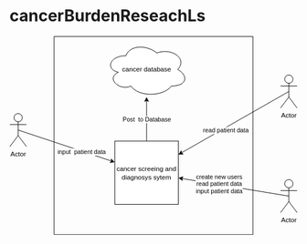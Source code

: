 # cancerBurdenReseachLs

<svg xmlns="http://www.w3.org/2000/svg" xmlns:xlink="http://www.w3.org/1999/xlink" version="1.1" width="521px" viewBox="-0.5 -0.5 521 361" content="&lt;mxfile&gt;&lt;diagram id=&quot;cxlHFkNoJ4jvVndCe7nN&quot; name=&quot;Page-1&quot;&gt;&lt;mxGraphModel dx=&quot;766&quot; dy=&quot;467&quot; grid=&quot;1&quot; gridSize=&quot;10&quot; guides=&quot;1&quot; tooltips=&quot;1&quot; connect=&quot;1&quot; arrows=&quot;1&quot; fold=&quot;1&quot; page=&quot;1&quot; pageScale=&quot;1&quot; pageWidth=&quot;827&quot; pageHeight=&quot;1169&quot; math=&quot;0&quot; shadow=&quot;0&quot;&gt;&lt;root&gt;&lt;mxCell id=&quot;0&quot;/&gt;&lt;mxCell id=&quot;1&quot; parent=&quot;0&quot;/&gt;&lt;mxCell id=&quot;9&quot; style=&quot;edgeStyle=none;html=1;exitX=0.5;exitY=0.5;exitDx=0;exitDy=0;exitPerimeter=0;&quot; edge=&quot;1&quot; parent=&quot;1&quot; source=&quot;3&quot; target=&quot;2&quot;&gt;&lt;mxGeometry relative=&quot;1&quot; as=&quot;geometry&quot;/&gt;&lt;/mxCell&gt;&lt;mxCell id=&quot;13&quot; value=&quot;input&amp;amp;nbsp; patient data&quot; style=&quot;edgeLabel;html=1;align=center;verticalAlign=middle;resizable=0;points=[];&quot; vertex=&quot;1&quot; connectable=&quot;0&quot; parent=&quot;9&quot;&gt;&lt;mxGeometry x=&quot;0.1314&quot; relative=&quot;1&quot; as=&quot;geometry&quot;&gt;&lt;mxPoint x=&quot;16&quot; y=&quot;7&quot; as=&quot;offset&quot;/&gt;&lt;/mxGeometry&gt;&lt;/mxCell&gt;&lt;mxCell id=&quot;3&quot; value=&quot;Actor&quot; style=&quot;shape=umlActor;verticalLabelPosition=bottom;verticalAlign=top;html=1;outlineConnect=0;&quot; vertex=&quot;1&quot; parent=&quot;1&quot;&gt;&lt;mxGeometry x=&quot;120&quot; y=&quot;220&quot; width=&quot;30&quot; height=&quot;60&quot; as=&quot;geometry&quot;/&gt;&lt;/mxCell&gt;&lt;mxCell id=&quot;10&quot; style=&quot;edgeStyle=none;html=1;exitX=0.5;exitY=0.5;exitDx=0;exitDy=0;exitPerimeter=0;&quot; edge=&quot;1&quot; parent=&quot;1&quot; source=&quot;4&quot; target=&quot;2&quot;&gt;&lt;mxGeometry relative=&quot;1&quot; as=&quot;geometry&quot;/&gt;&lt;/mxCell&gt;&lt;mxCell id=&quot;14&quot; value=&quot;read patient data&quot; style=&quot;edgeLabel;html=1;align=center;verticalAlign=middle;resizable=0;points=[];&quot; vertex=&quot;1&quot; connectable=&quot;0&quot; parent=&quot;10&quot;&gt;&lt;mxGeometry x=&quot;-0.07&quot; relative=&quot;1&quot; as=&quot;geometry&quot;&gt;&lt;mxPoint x=&quot;-22&quot; y=&quot;17&quot; as=&quot;offset&quot;/&gt;&lt;/mxGeometry&gt;&lt;/mxCell&gt;&lt;mxCell id=&quot;4&quot; value=&quot;Actor&quot; style=&quot;shape=umlActor;verticalLabelPosition=bottom;verticalAlign=top;html=1;outlineConnect=0;&quot; vertex=&quot;1&quot; parent=&quot;1&quot;&gt;&lt;mxGeometry x=&quot;610&quot; y=&quot;150&quot; width=&quot;30&quot; height=&quot;60&quot; as=&quot;geometry&quot;/&gt;&lt;/mxCell&gt;&lt;mxCell id=&quot;7&quot; value=&quot;&quot; style=&quot;swimlane;startSize=0;&quot; vertex=&quot;1&quot; parent=&quot;1&quot;&gt;&lt;mxGeometry x=&quot;200&quot; y=&quot;80&quot; width=&quot;360&quot; height=&quot;360&quot; as=&quot;geometry&quot;/&gt;&lt;/mxCell&gt;&lt;mxCell id=&quot;11&quot; style=&quot;edgeStyle=none;html=1;exitX=0.5;exitY=0;exitDx=0;exitDy=0;&quot; edge=&quot;1&quot; parent=&quot;7&quot; source=&quot;2&quot; target=&quot;8&quot;&gt;&lt;mxGeometry relative=&quot;1&quot; as=&quot;geometry&quot;/&gt;&lt;/mxCell&gt;&lt;mxCell id=&quot;12&quot; value=&quot;Post&amp;amp;nbsp; to Database&quot; style=&quot;edgeLabel;html=1;align=center;verticalAlign=middle;resizable=0;points=[];&quot; vertex=&quot;1&quot; connectable=&quot;0&quot; parent=&quot;11&quot;&gt;&lt;mxGeometry x=&quot;0.3556&quot; relative=&quot;1&quot; as=&quot;geometry&quot;&gt;&lt;mxPoint y=&quot;14&quot; as=&quot;offset&quot;/&gt;&lt;/mxGeometry&gt;&lt;/mxCell&gt;&lt;mxCell id=&quot;2&quot; value=&quot;cancer screeing and diagnosys sytem&quot; style=&quot;whiteSpace=wrap;html=1;aspect=fixed;&quot; vertex=&quot;1&quot; parent=&quot;7&quot;&gt;&lt;mxGeometry x=&quot;110&quot; y=&quot;190&quot; width=&quot;115&quot; height=&quot;115&quot; as=&quot;geometry&quot;/&gt;&lt;/mxCell&gt;&lt;mxCell id=&quot;8&quot; value=&quot;cancer database&quot; style=&quot;ellipse;shape=cloud;whiteSpace=wrap;html=1;&quot; vertex=&quot;1&quot; parent=&quot;7&quot;&gt;&lt;mxGeometry x=&quot;92.5&quot; y=&quot;10&quot; width=&quot;150&quot; height=&quot;100&quot; as=&quot;geometry&quot;/&gt;&lt;/mxCell&gt;&lt;mxCell id=&quot;16&quot; style=&quot;edgeStyle=none;html=1;exitX=0.5;exitY=0.5;exitDx=0;exitDy=0;exitPerimeter=0;&quot; edge=&quot;1&quot; parent=&quot;1&quot; source=&quot;15&quot; target=&quot;2&quot;&gt;&lt;mxGeometry relative=&quot;1&quot; as=&quot;geometry&quot;/&gt;&lt;/mxCell&gt;&lt;mxCell id=&quot;17&quot; value=&quot;create new users&amp;lt;br&amp;gt;read patient data&amp;lt;br&amp;gt;input patient data&quot; style=&quot;edgeLabel;html=1;align=center;verticalAlign=middle;resizable=0;points=[];&quot; vertex=&quot;1&quot; connectable=&quot;0&quot; parent=&quot;16&quot;&gt;&lt;mxGeometry x=&quot;0.2733&quot; y=&quot;-2&quot; relative=&quot;1&quot; as=&quot;geometry&quot;&gt;&lt;mxPoint as=&quot;offset&quot;/&gt;&lt;/mxGeometry&gt;&lt;/mxCell&gt;&lt;mxCell id=&quot;15&quot; value=&quot;Actor&quot; style=&quot;shape=umlActor;verticalLabelPosition=bottom;verticalAlign=top;html=1;outlineConnect=0;&quot; vertex=&quot;1&quot; parent=&quot;1&quot;&gt;&lt;mxGeometry x=&quot;610&quot; y=&quot;340&quot; width=&quot;30&quot; height=&quot;60&quot; as=&quot;geometry&quot;/&gt;&lt;/mxCell&gt;&lt;/root&gt;&lt;/mxGraphModel&gt;&lt;/diagram&gt;&lt;/mxfile&gt;" onclick="(function(svg){var src=window.event.target||window.event.srcElement;while (src!=null&amp;&amp;src.nodeName.toLowerCase()!='a'){src=src.parentNode;}if(src==null){if(svg.wnd!=null&amp;&amp;!svg.wnd.closed){svg.wnd.focus();}else{var r=function(evt){if(evt.data=='ready'&amp;&amp;evt.source==svg.wnd){svg.wnd.postMessage(decodeURIComponent(svg.getAttribute('content')),'*');window.removeEventListener('message',r);}};window.addEventListener('message',r);svg.wnd=window.open('https://viewer.diagrams.net/?client=1&amp;page=0&amp;edit=_blank');}}})(this);" style="cursor:pointer;max-width:100%;max-height:361px;"><defs/><g><path d="M 15 170 L 183.96 226.32" fill="none" stroke="rgb(0, 0, 0)" stroke-miterlimit="10" pointer-events="stroke"/><path d="M 188.94 227.98 L 181.19 229.09 L 183.96 226.32 L 183.41 222.45 Z" fill="rgb(0, 0, 0)" stroke="rgb(0, 0, 0)" stroke-miterlimit="10" pointer-events="all"/><g transform="translate(-0.5 -0.5)"><switch><foreignObject pointer-events="none" width="100%" height="100%" requiredFeatures="http://www.w3.org/TR/SVG11/feature#Extensibility" style="overflow: visible; text-align: left;"><div xmlns="http://www.w3.org/1999/xhtml" style="display: flex; align-items: unsafe center; justify-content: unsafe center; width: 1px; height: 1px; padding-top: 210px; margin-left: 130px;"><div data-drawio-colors="color: rgb(0, 0, 0); background-color: rgb(255, 255, 255); " style="box-sizing: border-box; font-size: 0px; text-align: center;"><div style="display: inline-block; font-size: 11px; font-family: Helvetica; color: rgb(0, 0, 0); line-height: 1.2; pointer-events: all; background-color: rgb(255, 255, 255); white-space: nowrap;">input  patient data</div></div></div></foreignObject><text x="130" y="214" fill="rgb(0, 0, 0)" font-family="Helvetica" font-size="11px" text-anchor="middle">input  patient data</text></switch></g><ellipse cx="15" cy="147.5" rx="7.5" ry="7.5" fill="rgb(255, 255, 255)" stroke="rgb(0, 0, 0)" pointer-events="all"/><path d="M 15 155 L 15 180 M 15 160 L 0 160 M 15 160 L 30 160 M 15 180 L 0 200 M 15 180 L 30 200" fill="none" stroke="rgb(0, 0, 0)" stroke-miterlimit="10" pointer-events="all"/><g transform="translate(-0.5 -0.5)"><switch><foreignObject pointer-events="none" width="100%" height="100%" requiredFeatures="http://www.w3.org/TR/SVG11/feature#Extensibility" style="overflow: visible; text-align: left;"><div xmlns="http://www.w3.org/1999/xhtml" style="display: flex; align-items: unsafe flex-start; justify-content: unsafe center; width: 1px; height: 1px; padding-top: 207px; margin-left: 15px;"><div data-drawio-colors="color: rgb(0, 0, 0); " style="box-sizing: border-box; font-size: 0px; text-align: center;"><div style="display: inline-block; font-size: 12px; font-family: Helvetica; color: rgb(0, 0, 0); line-height: 1.2; pointer-events: all; white-space: nowrap;">Actor</div></div></div></foreignObject><text x="15" y="219" fill="rgb(0, 0, 0)" font-family="Helvetica" font-size="12px" text-anchor="middle">Actor</text></switch></g><path d="M 505 100 L 310.53 211.4" fill="none" stroke="rgb(0, 0, 0)" stroke-miterlimit="10" pointer-events="stroke"/><path d="M 305.97 214.01 L 310.3 207.49 L 310.53 211.4 L 313.78 213.57 Z" fill="rgb(0, 0, 0)" stroke="rgb(0, 0, 0)" stroke-miterlimit="10" pointer-events="all"/><g transform="translate(-0.5 -0.5)"><switch><foreignObject pointer-events="none" width="100%" height="100%" requiredFeatures="http://www.w3.org/TR/SVG11/feature#Extensibility" style="overflow: visible; text-align: left;"><div xmlns="http://www.w3.org/1999/xhtml" style="display: flex; align-items: unsafe center; justify-content: unsafe center; width: 1px; height: 1px; padding-top: 171px; margin-left: 391px;"><div data-drawio-colors="color: rgb(0, 0, 0); background-color: rgb(255, 255, 255); " style="box-sizing: border-box; font-size: 0px; text-align: center;"><div style="display: inline-block; font-size: 11px; font-family: Helvetica; color: rgb(0, 0, 0); line-height: 1.2; pointer-events: all; background-color: rgb(255, 255, 255); white-space: nowrap;">read patient data</div></div></div></foreignObject><text x="391" y="174" fill="rgb(0, 0, 0)" font-family="Helvetica" font-size="11px" text-anchor="middle">read patient data</text></switch></g><ellipse cx="505" cy="77.5" rx="7.5" ry="7.5" fill="rgb(255, 255, 255)" stroke="rgb(0, 0, 0)" pointer-events="all"/><path d="M 505 85 L 505 110 M 505 90 L 490 90 M 505 90 L 520 90 M 505 110 L 490 130 M 505 110 L 520 130" fill="none" stroke="rgb(0, 0, 0)" stroke-miterlimit="10" pointer-events="all"/><g transform="translate(-0.5 -0.5)"><switch><foreignObject pointer-events="none" width="100%" height="100%" requiredFeatures="http://www.w3.org/TR/SVG11/feature#Extensibility" style="overflow: visible; text-align: left;"><div xmlns="http://www.w3.org/1999/xhtml" style="display: flex; align-items: unsafe flex-start; justify-content: unsafe center; width: 1px; height: 1px; padding-top: 137px; margin-left: 505px;"><div data-drawio-colors="color: rgb(0, 0, 0); " style="box-sizing: border-box; font-size: 0px; text-align: center;"><div style="display: inline-block; font-size: 12px; font-family: Helvetica; color: rgb(0, 0, 0); line-height: 1.2; pointer-events: all; white-space: nowrap;">Actor</div></div></div></foreignObject><text x="505" y="149" fill="rgb(0, 0, 0)" font-family="Helvetica" font-size="12px" text-anchor="middle">Actor</text></switch></g><path d="M 80 0 L 80 0 L 440 0 L 440 0" fill="rgb(255, 255, 255)" stroke="rgb(0, 0, 0)" stroke-miterlimit="10" pointer-events="all"/><path d="M 80 0 L 80 360 L 440 360 L 440 0" fill="none" stroke="rgb(0, 0, 0)" stroke-miterlimit="10" pointer-events="none"/><path d="M 247.5 190 L 247.5 116.37" fill="none" stroke="rgb(0, 0, 0)" stroke-miterlimit="10" pointer-events="none"/><path d="M 247.5 111.12 L 251 118.12 L 247.5 116.37 L 244 118.12 Z" fill="rgb(0, 0, 0)" stroke="rgb(0, 0, 0)" stroke-miterlimit="10" pointer-events="none"/><g transform="translate(-0.5 -0.5)"><switch><foreignObject pointer-events="none" width="100%" height="100%" requiredFeatures="http://www.w3.org/TR/SVG11/feature#Extensibility" style="overflow: visible; text-align: left;"><div xmlns="http://www.w3.org/1999/xhtml" style="display: flex; align-items: unsafe center; justify-content: unsafe center; width: 1px; height: 1px; padding-top: 151px; margin-left: 248px;"><div data-drawio-colors="color: rgb(0, 0, 0); background-color: rgb(255, 255, 255); " style="box-sizing: border-box; font-size: 0px; text-align: center;"><div style="display: inline-block; font-size: 11px; font-family: Helvetica; color: rgb(0, 0, 0); line-height: 1.2; pointer-events: none; background-color: rgb(255, 255, 255); white-space: nowrap;">Post  to Database</div></div></div></foreignObject><text x="248" y="154" fill="rgb(0, 0, 0)" font-family="Helvetica" font-size="11px" text-anchor="middle">Post  to Database</text></switch></g><rect x="190" y="190" width="115" height="115" fill="rgb(255, 255, 255)" stroke="rgb(0, 0, 0)" pointer-events="none"/><g transform="translate(-0.5 -0.5)"><switch><foreignObject pointer-events="none" width="100%" height="100%" requiredFeatures="http://www.w3.org/TR/SVG11/feature#Extensibility" style="overflow: visible; text-align: left;"><div xmlns="http://www.w3.org/1999/xhtml" style="display: flex; align-items: unsafe center; justify-content: unsafe center; width: 113px; height: 1px; padding-top: 248px; margin-left: 191px;"><div data-drawio-colors="color: rgb(0, 0, 0); " style="box-sizing: border-box; font-size: 0px; text-align: center;"><div style="display: inline-block; font-size: 12px; font-family: Helvetica; color: rgb(0, 0, 0); line-height: 1.2; pointer-events: none; white-space: normal; overflow-wrap: normal;">cancer screeing and diagnosys sytem</div></div></div></foreignObject><text x="248" y="251" fill="rgb(0, 0, 0)" font-family="Helvetica" font-size="12px" text-anchor="middle">cancer screeing and...</text></switch></g><path d="M 210 35 C 180 35 172.5 60 196.5 65 C 172.5 76 199.5 100 219 90 C 232.5 110 277.5 110 292.5 90 C 322.5 90 322.5 70 303.75 60 C 322.5 40 292.5 20 266.25 30 C 247.5 15 217.5 15 210 35 Z" fill="rgb(255, 255, 255)" stroke="rgb(0, 0, 0)" stroke-miterlimit="10" pointer-events="none"/><g transform="translate(-0.5 -0.5)"><switch><foreignObject pointer-events="none" width="100%" height="100%" requiredFeatures="http://www.w3.org/TR/SVG11/feature#Extensibility" style="overflow: visible; text-align: left;"><div xmlns="http://www.w3.org/1999/xhtml" style="display: flex; align-items: unsafe center; justify-content: unsafe center; width: 148px; height: 1px; padding-top: 60px; margin-left: 174px;"><div data-drawio-colors="color: rgb(0, 0, 0); " style="box-sizing: border-box; font-size: 0px; text-align: center;"><div style="display: inline-block; font-size: 12px; font-family: Helvetica; color: rgb(0, 0, 0); line-height: 1.2; pointer-events: none; white-space: normal; overflow-wrap: normal;">cancer database</div></div></div></foreignObject><text x="248" y="64" fill="rgb(0, 0, 0)" font-family="Helvetica" font-size="12px" text-anchor="middle">cancer database</text></switch></g><path d="M 505 290 L 311.28 258.03" fill="none" stroke="rgb(0, 0, 0)" stroke-miterlimit="10" pointer-events="none"/><path d="M 306.1 257.17 L 313.58 254.86 L 311.28 258.03 L 312.44 261.77 Z" fill="rgb(0, 0, 0)" stroke="rgb(0, 0, 0)" stroke-miterlimit="10" pointer-events="none"/><g transform="translate(-0.5 -0.5)"><switch><foreignObject pointer-events="none" width="100%" height="100%" requiredFeatures="http://www.w3.org/TR/SVG11/feature#Extensibility" style="overflow: visible; text-align: left;"><div xmlns="http://www.w3.org/1999/xhtml" style="display: flex; align-items: unsafe center; justify-content: unsafe center; width: 1px; height: 1px; padding-top: 268px; margin-left: 379px;"><div data-drawio-colors="color: rgb(0, 0, 0); background-color: rgb(255, 255, 255); " style="box-sizing: border-box; font-size: 0px; text-align: center;"><div style="display: inline-block; font-size: 11px; font-family: Helvetica; color: rgb(0, 0, 0); line-height: 1.2; pointer-events: none; background-color: rgb(255, 255, 255); white-space: nowrap;">create new users<br />read patient data<br />input patient data</div></div></div></foreignObject><text x="379" y="271" fill="rgb(0, 0, 0)" font-family="Helvetica" font-size="11px" text-anchor="middle">create new users...</text></switch></g><ellipse cx="505" cy="267.5" rx="7.5" ry="7.5" fill="rgb(255, 255, 255)" stroke="rgb(0, 0, 0)" pointer-events="none"/><path d="M 505 275 L 505 300 M 505 280 L 490 280 M 505 280 L 520 280 M 505 300 L 490 320 M 505 300 L 520 320" fill="none" stroke="rgb(0, 0, 0)" stroke-miterlimit="10" pointer-events="none"/><g transform="translate(-0.5 -0.5)"><switch><foreignObject pointer-events="none" width="100%" height="100%" requiredFeatures="http://www.w3.org/TR/SVG11/feature#Extensibility" style="overflow: visible; text-align: left;"><div xmlns="http://www.w3.org/1999/xhtml" style="display: flex; align-items: unsafe flex-start; justify-content: unsafe center; width: 1px; height: 1px; padding-top: 327px; margin-left: 505px;"><div data-drawio-colors="color: rgb(0, 0, 0); " style="box-sizing: border-box; font-size: 0px; text-align: center;"><div style="display: inline-block; font-size: 12px; font-family: Helvetica; color: rgb(0, 0, 0); line-height: 1.2; pointer-events: none; white-space: nowrap;">Actor</div></div></div></foreignObject><text x="505" y="339" fill="rgb(0, 0, 0)" font-family="Helvetica" font-size="12px" text-anchor="middle">Actor</text></switch></g></g><switch><g requiredFeatures="http://www.w3.org/TR/SVG11/feature#Extensibility"/><a transform="translate(0,-5)" xlink:href="https://www.diagrams.net/doc/faq/svg-export-text-problems" target="_blank"><text text-anchor="middle" font-size="10px" x="50%" y="100%">Text is not SVG - cannot display</text></a></switch></svg>